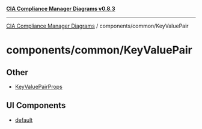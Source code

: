 [**CIA Compliance Manager Diagrams v0.8.3**](../../../README.md)

***

[CIA Compliance Manager Diagrams](../../../modules.md) / components/common/KeyValuePair

# components/common/KeyValuePair

## Other

- [KeyValuePairProps](interfaces/KeyValuePairProps.md)

## UI Components

- [default](functions/default.md)
